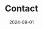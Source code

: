 ---
title: Contact
date: 2024-09-01

type: landing

sections:
  - block: contact
    content:
      title: Contact
      text: |-
        <br> <span style="font-size:95%">만약 저에게 용건이 있으시다면, 아래 이메일이나 전화번호를 통해 저에게 연락주세요.</span> <br>
      name: CHOI SEOYEON 최서연
      email: yunseul(at)jbnu.ac.kr
      phone: +82-10-8589-7591
      address:
        street: 전북대학교 공과대학 7호관 533호
        city: 전주시
        region: 전라북도
        postcode: '54896'
        country: 대한민국
        country_code: KO
      coordinates:
        latitude: '35.84601324617979'
        longitude: '127.13444961966684'
      directions: 
      contact_links:
        - icon: github
          icon_pack: fab
          name: github
          link: 'https://github.com/seoharu'
        - icon: discord
          icon_pack: fab
          name: Discord Me
          link: 'discordapp.com/users/1080733192723644416'
      
       
    
      # Automatically link email and phone or display as text?
      autolink: true
    
      # # Email form provider
      form:
        provider: netlify
        formspree:
          id:
        netlify:
          # Enable CAPTCHA challenge to reduce spam?
          captcha: true
    design:
      columns: '3'
---